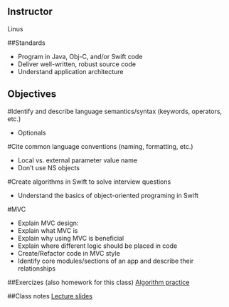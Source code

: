 ## Instructor
Linus

##Standards
* Program in Java, Obj-C, and/or Swift code
* Deliver well-written, robust source code
* Understand application architecture



## Objectives
#Identify and describe language semantics/syntax (keywords, operators, etc.)
* Optionals

#Cite common language conventions (naming, formatting, etc.)
* Local vs. external parameter value name
* Don’t use NS objects

#Create algorithms in Swift to solve interview questions
* Understand the basics of object-oriented programing in Swift

#MVC
* Explain MVC design:
* Explain what MVC is
* Explain why using MVC is beneficial
* Explain where different logic should be placed in code
* Create/Refactor code in MVC style
* Identify core modules/sections of an app and describe their relationships

##Exercizes (also homework for this class)
[Algorithm practice](https://docs.google.com/document/d/1DQ2aCJ_yUZtazzCfb0PaS81bg61V2ZOSxpABh981xSo/edit)

##Class notes
[Lecture slides](https://docs.google.com/presentation/d/1YdD4ZomPFJkzrjGpaGq4CaU7dykHG_WwDEKmNLkuXZk/edit?usp=sharing)
